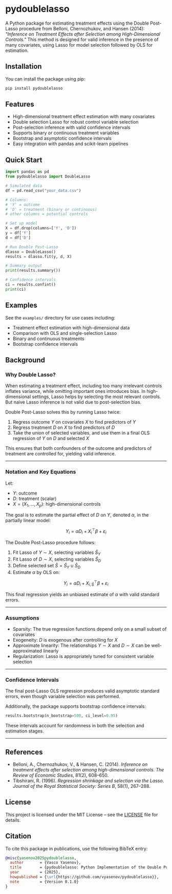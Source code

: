 
# pydoublelasso

A Python package for estimating treatment effects using the Double Post-Lasso procedure from Belloni, Chernozhukov, and Hansen (2014): *"Inference on Treatment Effects after Selection among High-Dimensional Controls."* This method is designed for valid inference in the presence of many covariates, using Lasso for model selection followed by OLS for estimation.

## Installation

You can install the package using pip:

```bash
pip install pydoublelasso
````

## Features

* High-dimensional treatment effect estimation with many covariates
* Double selection Lasso for robust control variable selection
* Post-selection inference with valid confidence intervals
* Supports binary or continuous treatment variables
* Bootstrap and asymptotic confidence intervals
* Easy integration with pandas and scikit-learn pipelines

## Quick Start

```python
import pandas as pd
from pydoublelasso import DoubleLasso

# Simulated data
df = pd.read_csv("your_data.csv")

# Columns:
# 'Y' = outcome
# 'D' = treatment (binary or continuous)
# other columns = potential controls

# Set up model
X = df.drop(columns=['Y', 'D'])
y = df['Y']
d = df['D']

# Run Double Post-Lasso
dlasso = DoubleLasso()
results = dlasso.fit(y, d, X)

# Summary output
print(results.summary())

# Confidence intervals
ci = results.confint()
print(ci)
```

## Examples

See the `examples/` directory for use cases including:

* Treatment effect estimation with high-dimensional data
* Comparison with OLS and single-selection Lasso
* Binary and continuous treatments
* Bootstrap confidence intervals

## Background

### Why Double Lasso?

When estimating a treatment effect, including too many irrelevant controls inflates variance, while omitting important ones introduces bias. In high-dimensional settings, Lasso helps by selecting the most relevant controls. But naive Lasso inference is not valid due to post-selection bias.

Double Post-Lasso solves this by running Lasso twice:

1. Regress outcome $Y$ on covariates $X$ to find predictors of $Y$
2. Regress treatment $D$ on $X$ to find predictors of $D$
3. Take the union of selected variables, and use them in a final OLS regression of $Y$ on $D$ and selected $X$

This ensures that both confounders of the outcome and predictors of treatment are controlled for, yielding valid inference.

---

### Notation and Key Equations

Let:

* $Y$: outcome
* $D$: treatment (scalar)
* $X = (X_1, \dots, X_p)$: high-dimensional controls

The goal is to estimate the partial effect of $D$ on $Y$, denoted $\alpha$, in the partially linear model:

$$
Y_i = \alpha D_i + X_i^\top \beta + \varepsilon_i
$$

The Double Post-Lasso procedure follows:

1. Fit Lasso of $Y \sim X$, selecting variables $\hat{S}_Y$
2. Fit Lasso of $D \sim X$, selecting variables $\hat{S}_D$
3. Define selected set $\hat{S} = \hat{S}_Y \cup \hat{S}_D$
4. Estimate $\alpha$ by OLS on:

$$
Y_i = \alpha D_i + X_{i,\hat{S}}^\top \beta + \varepsilon_i
$$

This final regression yields an unbiased estimate of $\alpha$ with valid standard errors.

---

### Assumptions

* Sparsity: The true regression functions depend only on a small subset of covariates
* Exogeneity: $D$ is exogenous after controlling for $X$
* Approximate linearity: The relationships $Y \sim X$ and $D \sim X$ can be well-approximated linearly
* Regularization: Lasso is appropriately tuned for consistent variable selection

---

### Confidence Intervals

The final post-Lasso OLS regression produces valid asymptotic standard errors, even though variable selection was performed.

Additionally, the package supports bootstrap confidence intervals:

```python
results.bootstrap(n_bootstrap=500, ci_level=0.95)
```

These intervals account for randomness in both the selection and estimation stages.

---

## References

* Belloni, A., Chernozhukov, V., & Hansen, C. (2014). *Inference on treatment effects after selection among high-dimensional controls*. *The Review of Economic Studies*, 81(2), 608–650.
* Tibshirani, R. (1996). *Regression shrinkage and selection via the Lasso*. *Journal of the Royal Statistical Society: Series B*, 58(1), 267–288.

## License

This project is licensed under the MIT License – see the [LICENSE](LICENSE) file for details.

## Citation

To cite this package in publications, use the following BibTeX entry:

```bibtex
@misc{yasenov2025pydoublelasso,
  author       = {Vasco Yasenov},
  title        = {pydoublelasso: Python Implementation of the Double Post-Lasso Estimator},
  year         = {2025},
  howpublished = {\url{https://github.com/vyasenov/pydoublelasso}},
  note         = {Version 0.1.0}
}
```